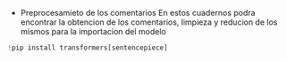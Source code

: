 * Preprocesamieto de los comentarios 
En estos cuadernos podra encontrar la obtencion de los comentarios, limpieza y reducion de los mismos para la importacion del modelo

```python
!pip install transformers[sentencepiece]
```

